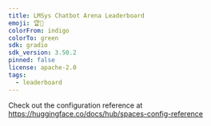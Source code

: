 ```yaml
---
title: LMSys Chatbot Arena Leaderboard
emoji: 🏆🤖
colorFrom: indigo
colorTo: green
sdk: gradio
sdk_version: 3.50.2
pinned: false
license: apache-2.0
tags:
  - leaderboard
---
```


Check out the configuration reference at https://huggingface.co/docs/hub/spaces-config-reference